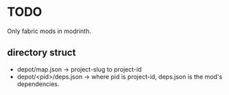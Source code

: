 # TODO

Only fabric mods in modrinth.

## directory struct

- depot/map.json  ->  project-slug to project-id
- depot/\<pid\>/deps.json  -> where pid is project-id, deps.json is the mod's dependencies. 